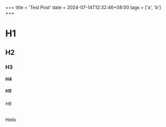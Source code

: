 +++
title = 'Test Post'
date = 2024-07-14T12:32:46+08:00
tags = ['a', 'b']
+++

# H1
## H2
### H3
#### H4
##### H5
###### H6
Hello